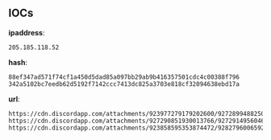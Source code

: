
## IOCs

__ipaddress__:

```text
205.185.118.52
```
__hash__:

```text
88ef347ad571f74cf1a450d5dad85a097bb29ab9b416357501cdc4c00388f796
342a5102bc7eedb62d5192f7142ccc7413dc825a3703e818cf32094638ebd17a
```
__url__:

```text
https://cdn.discordapp.com/attachments/923977279179202600/927289948825079828/NFT_LIST.xlsm
https://cdn.discordapp.com/attachments/927290851930013766/927291495604699167/NFT_LIST.xlsm
https://cdn.discordapp.com/attachments/923858595353874472/928279600659234826/NFTEXE.EXE
```